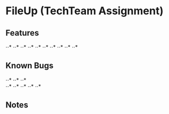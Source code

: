 # FileUp (TechTeam Assignment)
## Features
⋅⋅* 
⋅⋅* 
⋅⋅* 
⋅⋅* 
⋅⋅* 
⋅⋅* 
⋅⋅* 
⋅⋅* 
⋅⋅* 
⋅⋅* 

## Known Bugs
⋅⋅* 
⋅⋅* 
⋅⋅*     
⋅⋅* 
⋅⋅* 
⋅⋅* 
⋅⋅* 
⋅⋅* 

## Notes
